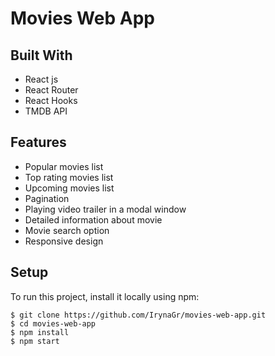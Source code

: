 # Movies Web App 

## Built With
* React js
* React Router
* React Hooks
* TMDB API

## Features
* Popular movies list
* Top rating movies list
* Upcoming movies list
* Pagination
* Playing video trailer in a modal window
* Detailed information about movie
* Movie search option
* Responsive design

## Setup
To run this project, install it locally using npm:

```
$ git clone https://github.com/IrynaGr/movies-web-app.git
$ cd movies-web-app
$ npm install
$ npm start
```
